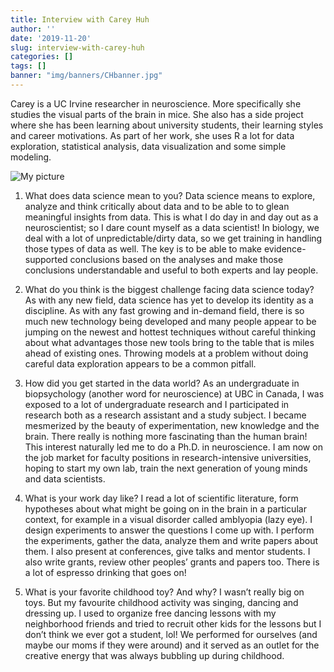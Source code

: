 ```yaml
---
title: Interview with Carey Huh
author: ''
date: '2019-11-20'
slug: interview-with-carey-huh
categories: []
tags: []
banner: "img/banners/CHbanner.jpg"
---
```



Carey is a UC Irvine researcher in neuroscience. More specifically she studies the visual parts of the brain in mice. She also has a side project where she has been learning about university students, their learning styles and career motivations. As part of her work, she uses R a lot for data exploration, statistical analysis, data visualization and some simple modeling.

![My picture](/img/HuhCarey_Interview_headshot.jpg)

1) What does data science mean to you?
Data science means to explore, analyze and think critically about data and to be able to to glean meaningful insights from data. This is what I do day in and day out as a neuroscientist; so I dare count myself as a data scientist! In biology, we deal with a lot of unpredictable/dirty data, so we get training in handling those types of data as well. The key is to be able to make evidence-supported conclusions based on the analyses and make those conclusions understandable and useful to both experts and lay people.

2) What do you think is the biggest challenge facing data science today?
As with any new field, data science has yet to develop its identity as a discipline. As with any fast growing and in-demand field, there is so much new technology being developed and many people appear to be jumping on the newest and hottest techniques without careful thinking about what advantages those new tools bring to the table that is miles ahead of existing ones. Throwing models at a problem without doing careful data exploration appears to be a common pitfall.

3) How did you get started in the data world?
As an undergraduate in biopsychology (another word for neuroscience) at UBC in Canada, I was exposed to a lot of undergraduate research and I participated in research both as a research assistant and a study subject. I became mesmerized by the beauty of experimentation, new knowledge and the brain. There really is nothing more fascinating than the human brain! This interest naturally led me to do a Ph.D. in neuroscience. I am now on the job market for faculty positions in research-intensive universities, hoping to start my own lab, train the next generation of young minds and data scientists.

4) What is your work day like?
I read a lot of scientific literature, form hypotheses about what might be going on in the brain in a particular context, for example in a visual disorder called amblyopia (lazy eye). I design experiments to answer the questions I come up with. I perform the experiments, gather the data, analyze them and write papers about them. I also present at conferences, give talks and mentor students. I also write grants, review other peoples’ grants and papers too. There is a lot of espresso drinking that goes on!

5) What is your favorite childhood toy? And why?
I wasn’t really big on toys. But my favourite childhood activity was singing, dancing and dressing up. I used to organize free dancing lessons with my neighborhood friends and tried to recruit other kids for the lessons but I don’t think we ever got a student, lol! We performed for ourselves (and maybe our moms if they were around) and it served as an outlet for the creative energy that was always bubbling up during childhood.
